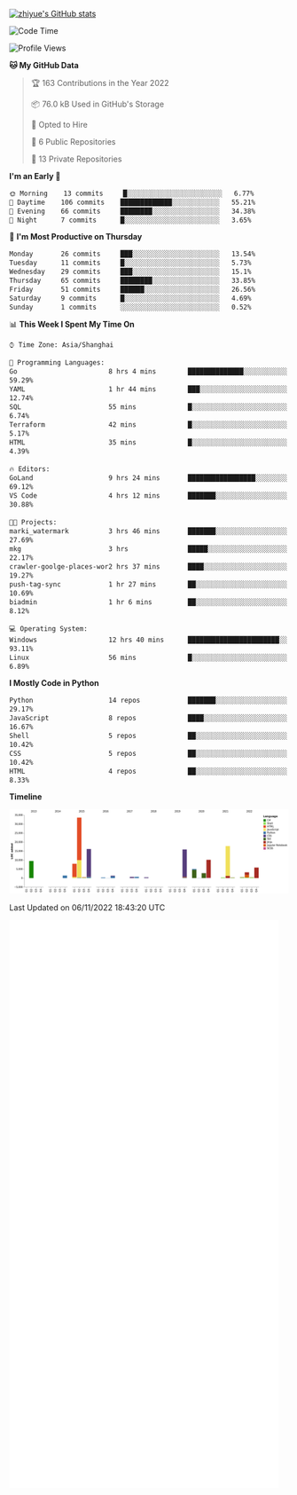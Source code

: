 
[![zhiyue's GitHub stats](https://github-readme-stats.vercel.app/api?username=zhiyue)](https://github.com/anuraghazra/github-readme-stats&&show_icons=true)

<!--START_SECTION:waka-->
![Code Time](http://img.shields.io/badge/Code%20Time-736%20hrs%2040%20mins-blue)

![Profile Views](http://img.shields.io/badge/Profile%20Views-0-blue)

**🐱 My GitHub Data** 

> 🏆 163 Contributions in the Year 2022
 > 
> 📦 76.0 kB Used in GitHub's Storage 
 > 
> 💼 Opted to Hire
 > 
> 📜 6 Public Repositories 
 > 
> 🔑 13 Private Repositories  
 > 
**I'm an Early 🐤** 

```text
🌞 Morning    13 commits     █░░░░░░░░░░░░░░░░░░░░░░░░   6.77% 
🌆 Daytime    106 commits    █████████████░░░░░░░░░░░░   55.21% 
🌃 Evening    66 commits     ████████░░░░░░░░░░░░░░░░░   34.38% 
🌙 Night      7 commits      █░░░░░░░░░░░░░░░░░░░░░░░░   3.65%

```
📅 **I'm Most Productive on Thursday** 

```text
Monday       26 commits     ███░░░░░░░░░░░░░░░░░░░░░░   13.54% 
Tuesday      11 commits     █░░░░░░░░░░░░░░░░░░░░░░░░   5.73% 
Wednesday    29 commits     ███░░░░░░░░░░░░░░░░░░░░░░   15.1% 
Thursday     65 commits     ████████░░░░░░░░░░░░░░░░░   33.85% 
Friday       51 commits     ██████░░░░░░░░░░░░░░░░░░░   26.56% 
Saturday     9 commits      █░░░░░░░░░░░░░░░░░░░░░░░░   4.69% 
Sunday       1 commits      ░░░░░░░░░░░░░░░░░░░░░░░░░   0.52%

```


📊 **This Week I Spent My Time On** 

```text
⌚︎ Time Zone: Asia/Shanghai

💬 Programming Languages: 
Go                       8 hrs 4 mins        ██████████████░░░░░░░░░░░   59.29% 
YAML                     1 hr 44 mins        ███░░░░░░░░░░░░░░░░░░░░░░   12.74% 
SQL                      55 mins             █░░░░░░░░░░░░░░░░░░░░░░░░   6.74% 
Terraform                42 mins             █░░░░░░░░░░░░░░░░░░░░░░░░   5.17% 
HTML                     35 mins             █░░░░░░░░░░░░░░░░░░░░░░░░   4.39%

🔥 Editors: 
GoLand                   9 hrs 24 mins       █████████████████░░░░░░░░   69.12% 
VS Code                  4 hrs 12 mins       ███████░░░░░░░░░░░░░░░░░░   30.88%

🐱‍💻 Projects: 
marki_watermark          3 hrs 46 mins       ███████░░░░░░░░░░░░░░░░░░   27.69% 
mkg                      3 hrs               █████░░░░░░░░░░░░░░░░░░░░   22.17% 
crawler-goolge-places-wor2 hrs 37 mins       ████░░░░░░░░░░░░░░░░░░░░░   19.27% 
push-tag-sync            1 hr 27 mins        ██░░░░░░░░░░░░░░░░░░░░░░░   10.69% 
biadmin                  1 hr 6 mins         ██░░░░░░░░░░░░░░░░░░░░░░░   8.12%

💻 Operating System: 
Windows                  12 hrs 40 mins      ███████████████████████░░   93.11% 
Linux                    56 mins             █░░░░░░░░░░░░░░░░░░░░░░░░   6.89%

```

**I Mostly Code in Python** 

```text
Python                   14 repos            ███████░░░░░░░░░░░░░░░░░░   29.17% 
JavaScript               8 repos             ████░░░░░░░░░░░░░░░░░░░░░   16.67% 
Shell                    5 repos             ██░░░░░░░░░░░░░░░░░░░░░░░   10.42% 
CSS                      5 repos             ██░░░░░░░░░░░░░░░░░░░░░░░   10.42% 
HTML                     4 repos             ██░░░░░░░░░░░░░░░░░░░░░░░   8.33%

```


**Timeline**

![Chart not found](https://raw.githubusercontent.com/zhiyue/zhiyue/main/charts/bar_graph.png) 


 Last Updated on 06/11/2022 18:43:20 UTC
<!--END_SECTION:waka-->

<!-- [![Top Langs](https://github-readme-stats.vercel.app/api/top-langs/?username=zhiyue)](https://github.com/anuraghazra/github-readme-stats) -->

![](./github-metrics.svg)

